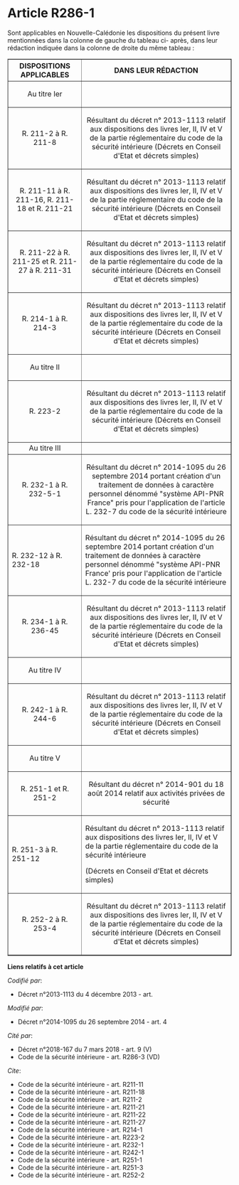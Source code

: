# Article R286-1

Sont applicables en Nouvelle-Calédonie les dispositions du présent livre mentionnées dans la colonne de gauche du tableau ci-
après, dans leur rédaction indiquée dans la colonne de droite du même tableau : 

<table border="1">
  <tbody>
    <tr>
      <th>DISPOSITIONS APPLICABLES 

</th>
      <th>DANS LEUR RÉDACTION 

</th>
    </tr>
    <tr>
      <td align="center">

Au titre Ier 

</td>
      <td align="center">

</td>
    </tr>
    <tr>
      <td align="center">
R. 211-2 à R. 211-8 

</td>
      <td align="center">

Résultant du décret n° 2013-1113 relatif aux dispositions des livres Ier, II, IV et V de la partie réglementaire du code de
la sécurité intérieure (Décrets en Conseil d'Etat et décrets simples) 

</td>
    </tr>
    <tr>
      <td align="center">
R. 211-11 à R. 211-16, 
R. 211-18 et R. 211-21 

</td>
      <td align="center">

Résultant du décret n° 2013-1113 relatif aux dispositions des livres Ier, II, IV et V de la partie réglementaire du code de
la sécurité intérieure (Décrets en Conseil d'Etat et décrets simples) 

</td>
    </tr>
    <tr>
      <td align="center">
R. 211-22 à R. 211-25 et R. 211-27 à R. 211-31 

</td>
      <td align="center">

Résultant du décret n° 2013-1113 relatif aux dispositions des livres Ier, II, IV et V de la partie réglementaire du code de
la sécurité intérieure (Décrets en Conseil d'Etat et décrets simples) 

</td>
    </tr>
    <tr>
      <td align="center">
R. 214-1 à R. 214-3 

</td>
      <td align="center">

Résultant du décret n° 2013-1113 relatif aux dispositions des livres Ier, II, IV et V de la partie réglementaire du code de
la sécurité intérieure (Décrets en Conseil d'Etat et décrets simples) 

</td>
    </tr>
    <tr>
      <td align="center">

Au titre II 

</td>
      <td align="center">

</td>
    </tr>
    <tr>
      <td align="center">
R. 223-2 

</td>
      <td align="center">

Résultant du décret n° 2013-1113 relatif aux dispositions des livres Ier, II, IV et V de la partie réglementaire du code de
la sécurité intérieure (Décrets en Conseil d'Etat et décrets simples) 

</td>
    </tr>
    <tr>
      <td align="center">Au titre III 

</td>
      <td align="center">

</td>
    </tr>
    <tr>
      <td align="center">R. 232-1 à R. 232-5-1</td>
      <td align="center">

Résultant du décret n° 2014-1095 du 26 septembre 2014 portant création d'un traitement de données à caractère personnel
dénommé "système API-PNR France" pris pour l'application de l'article L. 232-7 du code de la sécurité intérieure 

</td>
    </tr>
    <tr>
      <td>

R. 232-12 à R. 232-18 

</td>
      <td>

Résultant du décret n° 2014-1095 du 26 septembre 2014 portant création d'un traitement de données à caractère personnel
dénommé "système API-PNR France' pris pour l'application de l'article L. 232-7 du code de la sécurité intérieure 

</td>
    </tr>
    <tr>
      <td align="center">R. 234-1 à R. 236-45 

</td>
      <td align="center">

Résultant du décret n° 2013-1113 relatif aux dispositions des livres Ier, II, IV et V de la partie réglementaire du code de
la sécurité intérieure (Décrets en Conseil d'Etat et décrets simples) 

</td>
    </tr>
    <tr>
      <td align="center">

Au titre IV 

</td>
      <td align="center">

</td>
    </tr>
    <tr>
      <td align="center">
R. 242-1 à R. 244-6 

</td>
      <td align="center">

Résultant du décret n° 2013-1113 relatif aux dispositions des livres Ier, II, IV et V de la partie réglementaire du code de
la sécurité intérieure (Décrets en Conseil d'Etat et décrets simples) 

</td>
    </tr>
    <tr>
      <td align="center">

Au titre V 

</td>
      <td align="center">

</td>
    </tr>
    <tr>
      <td align="center">

R. 251-1 et R. 251-2 

</td>
      <td align="center">

Résultant du décret n° 2014-901 du 18 août 2014 relatif aux activités privées de sécurité 

</td>
    </tr>
    <tr>
      <td>

R. 251-3 à R. 251-12

</td>
      <td>

Résultant du décret n° 2013-1113 relatif aux dispositions des livres Ier, II, IV et V de la partie réglementaire du code de
la sécurité intérieure 

(Décrets en Conseil d'Etat et décrets simples) 

</td>
    </tr>
    <tr>
      <td align="center">
R. 252-2 à R. 253-4 

</td>
      <td align="center">

Résultant du décret n° 2013-1113 relatif aux dispositions des livres Ier, II, IV et V de la partie réglementaire du code de
la sécurité intérieure (Décrets en Conseil d'Etat et décrets simples)

</td>
    </tr>
  </tbody>
</table>

**Liens relatifs à cet article**

_Codifié par_:

  - Décret n°2013-1113 du 4 décembre 2013 - art.

_Modifié par_:

  - Décret n°2014-1095 du 26 septembre 2014 - art. 4

_Cité par_:

  - Décret n°2018-167 du 7 mars 2018 - art. 9 (V)
  - Code de la sécurité intérieure - art. R286-3 (VD)

_Cite_:

  - Code de la sécurité intérieure - art. R211-11
  - Code de la sécurité intérieure - art. R211-18
  - Code de la sécurité intérieure - art. R211-2
  - Code de la sécurité intérieure - art. R211-21
  - Code de la sécurité intérieure - art. R211-22
  - Code de la sécurité intérieure - art. R211-27
  - Code de la sécurité intérieure - art. R214-1
  - Code de la sécurité intérieure - art. R223-2
  - Code de la sécurité intérieure - art. R232-1
  - Code de la sécurité intérieure - art. R242-1
  - Code de la sécurité intérieure - art. R251-1
  - Code de la sécurité intérieure - art. R251-3
  - Code de la sécurité intérieure - art. R252-2
